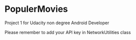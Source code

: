 # PopulerMovies
Project 1 for Udacity non degree Android Developer 

Please remember to add your API key in NetworkUtilities class
